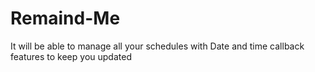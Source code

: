 # Remaind-Me
It will be able to manage all your schedules with Date and time callback features to keep you updated
